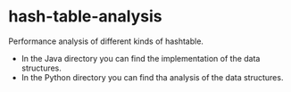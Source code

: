# hash-table-analysis
Performance analysis of different kinds of hashtable.
- In the Java directory you can find the implementation of the data structures.
- In the Python directory you can find tha analysis of the data structures. 
